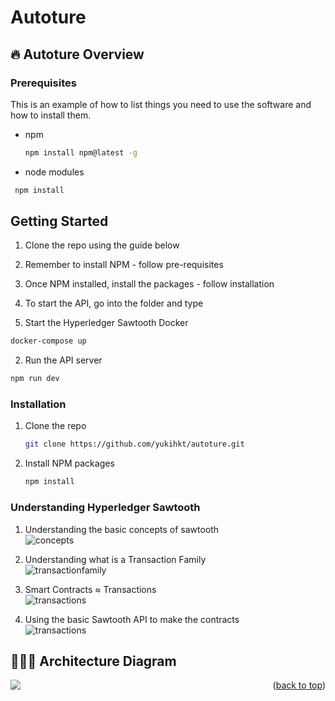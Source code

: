 # Autoture


## 🔥 Autoture Overview
### Prerequisites

This is an example of how to list things you need to use the software and how to install them.
* npm
  ```sh
  npm install npm@latest -g
  ```

* node modules
 ```sh
  npm install 
  ```


<!-- GETTING STARTED -->
## Getting Started

1. Clone the repo using the guide below
2. Remember to install NPM - follow pre-requisites
3. Once NPM installed, install the packages - follow installation
4. To start the API, go into the folder and type


1. Start the Hyperledger Sawtooth Docker
```sh
docker-compose up
```
2. Run the API server
```sh
npm run dev
```

### Installation

1. Clone the repo
   ```sh
   git clone https://github.com/yukihkt/autoture.git
   ```
2. Install NPM packages
   ```sh
   npm install
   ```



### Understanding Hyperledger Sawtooth 

1. Understanding the basic concepts of sawtooth\
![concepts](https://i.ibb.co/sjwsLTF/Screenshot-2022-05-23-at-11-32-17-PM.png)

2. Understanding what is a Transaction Family\
![transactionfamily](https://i.ibb.co/hYHNHY3/Screenshot-2022-05-23-at-11-42-45-PM.png)

3. Smart Contracts ≈ Transactions\
![transactions](https://i.ibb.co/bb3Cr9X/Screenshot-2022-05-23-at-11-42-59-PM.png)

4. Using the basic Sawtooth API to make the contracts\
![transactions](https://i.ibb.co/6mPwf4k/Screenshot-2022-05-24-at-12-07-41-AM.png)


## 🧑🏻‍💻 Architecture Diagram
<img src="https://i.ibb.co/xsy1d81/Blank-diagram-GCP-horizontal-framework-7.png" align="left" >



<p align="right">(<a href="#top">back to top</a>)</p>